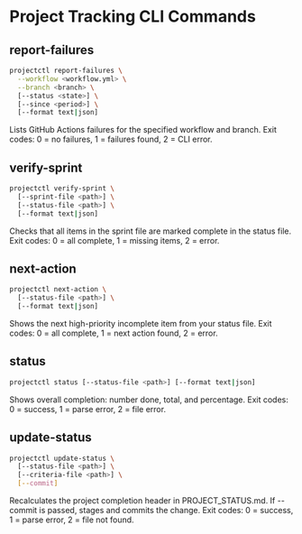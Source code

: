 # Project Tracking CLI Commands

## report-failures

```bash
projectctl report-failures \
  --workflow <workflow.yml> \
  --branch <branch> \
  [--status <state>] \
  [--since <period>] \
  [--format text|json]
```

Lists GitHub Actions failures for the specified workflow and branch.
Exit codes: 0 = no failures, 1 = failures found, 2 = CLI error.

## verify-sprint

```bash
projectctl verify-sprint \
  [--sprint-file <path>] \
  [--status-file <path>] \
  [--format text|json]
```

Checks that all items in the sprint file are marked complete in the status file.
Exit codes: 0 = all complete, 1 = missing items, 2 = error.

## next-action

```bash
projectctl next-action \
  [--status-file <path>] \
  [--format text|json]
```

Shows the next high-priority incomplete item from your status file.
Exit codes: 0 = all complete, 1 = next action found, 2 = error.

## status

```bash
projectctl status [--status-file <path>] [--format text|json]
```

Shows overall completion: number done, total, and percentage.
Exit codes: 0 = success, 1 = parse error, 2 = file error.

## update-status

```bash
projectctl update-status \
  [--status-file <path>] \
  [--criteria-file <path>] \
  [--commit]
```

Recalculates the project completion header in PROJECT_STATUS.md.
If --commit is passed, stages and commits the change.
Exit codes: 0 = success, 1 = parse error, 2 = file not found.

